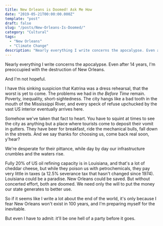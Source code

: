 ```yaml
---
title: New Orleans is Doomed! Ask Me How
date: "2019-05-21T00:00:00.000Z"
template: "post"
draft: false
slug: "/posts/New-Orleans-Is-Doomed/"
category: "Cultural"
tags:
  - "New Orleans"
  - "Climate Change"
description: "Nearly everything I write concerns the apocalypse. Even after 14 years, I'm preoccupied with the destruction of New Orleans. And I'm not hopeful. I have this sinking suspicion that Katrina was a dress rehearsal..."
---
```


Nearly everything I write concerns the apocalypse. Even after 14 years, I'm preoccupied with the destruction of New Orleans.

And I'm not hopeful.

I have this sinking suspicion that Katrina was a dress rehearsal, that the worst is yet to come. The problems we had in _the Before Time_ remain. Poverty, inequality, short-sightedness. The city hangs like a bad tooth in the mouth of the Mississippi River, and every speck of refuse upchucked by the vast US interior eventually arrives here. 

Somehow we've taken that fact to heart. You have to squint at times to see the city as anything but a place where tourists come to deposit their vomit in gutters. They have beer for breakfast, ride the mechanical bulls, fall down in the streets. And we say thanks for choosing us, come back real soon, y'hear? 

We're desperate for their pittance, while day by day our infrastructure crumbles and the waters rise.

Fully 20% of US oil refining capacity is in Louisiana, and that's a lot of cheddar cheese, but while they poison us with petrochemicals, they pay very little in taxes (a 12.5% severance tax that hasn't changed since 1974). Louisiana could be a paradise. New Orleans could be saved. But without concerted effort, both are doomed. We need only the will to put the money our state generates to better use.

So if it seems like I write a lot about the end of the world, it's only because I fear New Orleans won't exist in 100 years, and I'm preparing myself for the inevitable.

But even I have to admit: it'll be one hell of a party before it goes.